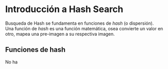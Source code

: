 # Introducción a Hash Search

Busqueda de Hash se fundamenta en funciones de _hash_ (o dispersión). Una función de _hash_ es una función matemática, osea convierte un valor en otro, mapea una pre-imagen a su respectiva imagen.

## Funciones de hash

No ha
